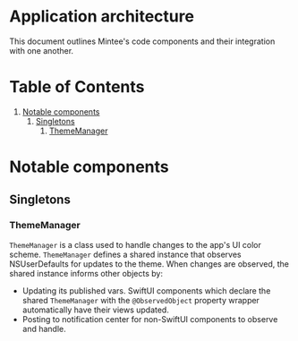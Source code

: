 # Application architecture
This document outlines Mintee's code components and their integration with one another.  

# Table of Contents
1. [Notable components](#notable-components)
    1. [Singletons](#singletons)
        1. [ThemeManager](#thememanager)

# Notable components

## Singletons

### ThemeManager
`ThemeManager` is a class used to handle changes to the app's UI color scheme.
`ThemeManager` defines a shared instance that observes NSUserDefaults for updates to the theme. When changes are observed, the shared instance informs other objects by:
* Updating its published vars. SwiftUI components which declare the shared `ThemeManager` with the `@ObservedObject` property wrapper automatically have their views updated.
* Posting to notification center for non-SwiftUI components to observe and handle.